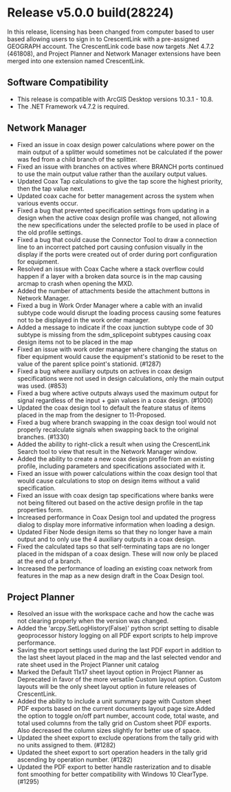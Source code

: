 # Release v5.0.0 build(28224)
In this release, licensing has been changed from computer based to user based allowing users to sign in to CrescentLink with a pre-assigned GEOGRAPH account. The CrescentLink code base now targets .Net 4.7.2 (461808), and Project Planner and Network Manager extensions have been merged into one extension named CrescentLink. 

## Software Compatibility
- This release is compatible with ArcGIS Desktop versions 10.3.1 - 10.8.
- The .NET Framework v4.7.2 is required.

## Network Manager
- Fixed an issue in coax design power calculations where power on the main output of a splitter would sometimes not be calculated if the power was fed from a child branch of the splitter.
- Fixed an issue with branches on actives where BRANCH ports continued to use the main output value rather than the auxilary output values.
- Updated Coax Tap calculations to give the tap score the highest priority, then the tap value next.
- Updated coax cache for better management across the system when various events occur.
- Fixed a bug that prevented specification settings from updating in a design when the active coax design profile was changed, not allowing the new specifications under the selected profile to be used in place of the old profile settings.
- Fixed a bug that could cause the Connector Tool to draw a connection line to an incorrect patched port causing confusion visually in the display if the ports were created out of order during port configuration for equipment.
- Resolved an issue with Coax Cache where a stack overflow could happen if a layer with a broken data source is in the map causing arcmap to crash when opening the MXD.
- Added the number of attachments beside the attachment buttons in Network Manager.
- Fixed a bug in Work Order Manager where a cable with an invalid subtype code would disrupt the loading process causing some features not to be displayed in the work order manager.
- Added a message to indicate if the coax junction subtype code of 30 subtype is missing from the sdm_splicepoint subtypes causing coax design items not to be placed in the map
- Fixed an issue with work order manager where changing the status on fiber equipment would cause the equipment's stationid to be reset to the value of the parent splice point's stationid. (#1287)
- Fixed a bug where auxiliary outputs on actives in coax design specifications were not used in design calculations, only the main output was used. (#853)
- Fixed a bug where active outputs always used the maximum output for signal regardless of the input + gain values in a coax design. (#1000)
- Updated the coax design tool to default the feature status of items placed in the map from the designer to 11-Proposed.
- Fixed a bug where branch swapping in the coax design tool would not properly recalculate signals when swapping back to the original branches. (#1330)
- Added the ability to right-click a result when using the CrescentLink Search tool to view that result in the Network Manager window.
- Added the ability to create a new coax design profile from an existing profile, including parameters and specifications associated with it.
- Fixed an issue with power calculations within the coax design tool that would cause calculations to stop on design items without a valid specification.
- Fixed an issue with coax design tap specifications where banks were not being filtered out based on the active design profile in the tap properties form.
- Increased performance in Coax Design tool and updated the progress dialog to display more informative information when loading a design.
- Updated Fiber Node design items so that they no longer have a main output and to only use the 4 auxiliary outputs in a coax design.
- Fixed the calculated taps so that self-terminating taps are no longer placed in the midspan of a coax design. These will now only be placed at the end of a branch.
- Increased the performance of loading an existing coax network from features in the map as a new design draft in the Coax Design tool.

## Project Planner
- Resolved an issue with the workspace cache and how the cache was not clearing properly when the version was changed.
- Added the 'arcpy.SetLogHistory(False)' python script setting to disable geoprocessor history logging on all PDF export scripts to help improve performance.
- Saving the export settings used during the last PDF export in addition to the  last sheet layout placed in the map and the last selected vendor and rate sheet  used in the Project Planner unit catalog
- Marked the Default 11x17 sheet layout option in Project Planner as Deprecated in favor of the more versatile Custom layout option. Custom layouts will be the only sheet layout option in future releases of CrescentLink.
- Added the ability to include a unit summary page with Custom sheet PDF exports based on the current documents layout page size.Added the option to toggle on/off part number, account code, total waste, and total used columns from the tally grid on Custom sheet PDF exports. Also decreased the column sizes slightly for better use of space.
- Updated the sheet export to exclude operations from the tally grid with no units assigned to them. (#1282)
- Updated the sheet export to sort operation headers in the tally grid ascending by operation number. (#1282)
- Updated the PDF export to better handle rasterization and to disable font smoothing for better compatibility with Windows 10 ClearType. (#1295)
